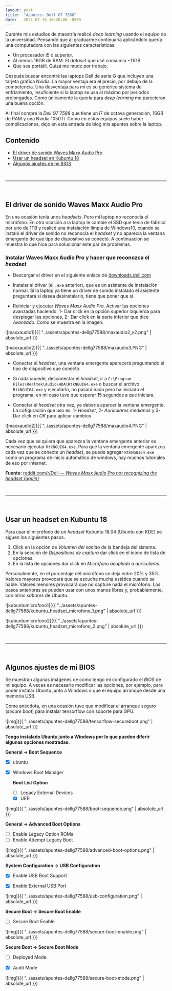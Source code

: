 ```yaml
---
layout: post
title:  "Apuntes: Dell G7 7588"
date:   2021-07-18 16:26:00 -0500
---  
```


Durante mis estudios de maestría realicé *deep learning* usando el equipo de la universidad. Pensando que al graduarme continuaría aplicándolo quería una computadora con las siguientes características:

* Un procesador i5 o superior.
* Al menos 16GB de RAM. El *dataset* que usé consumia ~11GB
* Que sea portátil. Quizá me mude por trabajo.

Después buscar encontré las laptops Dell de serie G que incluyen una tarjeta gráfica Nvidia. La mayor ventaja era el precio, por debajo de la competencia. Una desventaja para mí es su genérico sistema de enfriamiento, insuficiente si la laptop se usa al máximo por periodos prolongados. Como únicamente la quería para *deep learning* me parecieron una buena opción.

Al final compré la *Dell G7 7588* que tiene un i7 de octava generación, 16GB de RAM y una Nvidia 1050Ti. Como en estos equipos suele haber complicaciones, dejo en esta entrada de blog mis apuntes sobre la laptop.

## Contenido

* [El driver de sonido Waves Maxx Audio Pro](#el-driver-de-sonido-waves-maxx-audio-pro)
* [Usar un headset en Kubuntu 18](#usar-un-headset-en-kubuntu-18)
* [Algunos ajustes de mi BIOS](#algunos-ajustes-de-mi-bios)

<br>
<hr>
<br>

## El driver de sonido Waves Maxx Audio Pro

En una ocasión tenía unos *headsets*. Pero mi laptop no reconocía el micrófono.
En otra ocasión a la laptop le cambié el SSD que tenía de fábrica por uno de 1TB y realicé una instalación limpia de Windows10, cuando se instaló el driver de sonido no reconocía el *headset* y no aparecía la ventana emergente de que tipo de dispositivo se conectó. A continuación se muestra lo que hice para solucionar este par de problemas.

### Instalar Waves Maxx Audio Pro y hacer que reconozca el *headset*

* Descargar el driver en el siguiente enlace de [downloads.dell.com](https://downloads.dell.com/FOLDER04456475M/1/Realtek-High-Definition-Audio-Driver_HH8W2_WIN_6.0.1.8216_A09.EXE)

* Instalar el driver (el `.exe` anterior), que es un asistente de instalación normal. Si la laptop ya tiene un driver de sonido instalado el asistente preguntará si desea desinstalarlo, tiene que poner que si.

* Reiniciar y ejecutar *Waves Maxx Audio Pro*. Activar las opciones avanzadas haciendo: 1- Dar click en la opción superior izquierda para desplegar las opciones, 2- Dar click en la parte inferior que dice *Avanzado*. Como se muestra en la imagen.

![maxxaudio1]({{ "../assets/apuntes-dellg77588/maxaudio2_v2.png" | absolute_url }})

![maxxaudio2]({{ "../assets/apuntes-dellg77588/maxaudio3.PNG" | absolute_url }})

* Conectar el *headset*, una ventana emergente aparecerá preguntando el tipo de dispositivo que conectó.

* Si nada sucede, desconectar el *headset*, ir a `C:\Program Files\Realtek\Audio\HDA\RtkNGUI64.exe` o buscar el archivo `RtkNGUI64.exe` y ejecutarlo, no pasará nada pero ha iniciado el programa, en mi caso tuve que esperar 15 segundos a que iniciara.

* Conectar el *headset* otra vez, ya debería aparcer la ventana emergente. La cofiguración que uso es: 1- *Headset*, 2- *Auriculares medianos* y 3- Dar click en *OK* para aplicar cambios

![maxxaudio2]({{ "../assets/apuntes-dellg77588/maxaudio4.PNG" | absolute_url }})

Cada vez que se quiera que aparezca la ventana emergente anterior es necesario ejecutar `RtkNGUI64.exe`. Para que la ventana emergente aparezca cada vez que se conecte un *headset*, se puede agregar `RtkNGUI64.exe` como un programa de inicio automático de windows, hay muchos tutoriales de eso por internet.

**Fuente:** [reddit.com/r/Dell &mdash; *Waves Maxx Audio Pro not recognizing the headset (again)*](https://www.reddit.com/r/Dell/comments/c1bw7m/waves_maxx_audio_pro_not_recognizing_the_headset/)

<br>
<hr>
<br>

## Usar un headset en Kubuntu 18

Para usar el micrófono de un *headset* Kubuntu 18.04 (Ubuntu con KDE) se siguen los siguientes pasos.

1. Click en la opción de *Volumen del sonido* de la bandeja del sistema.
2. En la sección de *Dispositivos de captura* dar click en el ícono de lista de opciones.
3. En la lista de opciones dar click en *Micrófono acoplado a auriculares*.

Personalmente, en el porcentaje del micrófono se deja entre 20% y 35%. Valores mayores provocará que se escuche mucha estática cuando se hable. Valores menores provocará que no capture nada el micrófono. Los pasos anteriores se pueden usar con unos manos libres y, probablemente, con otros *sabores* de Ubuntu.

![kubuntumicrofono1]({{ "../assets/apuntes-dellg77588/kubuntu_headset_microfono_1.png" | absolute_url }})

![kubuntumicrofono2]({{ "../assets/apuntes-dellg77588/kubuntu_headset_microfono_2.png" | absolute_url }})

<br>
<hr>
<br>

## Algunos ajustes de mi BIOS

Se muestran algunas imágenes de como tengo mi configurado el *BIOS* de mi equipo. A veces es necesario modificar las opciones, por ejemplo, para poder instalar Ubuntu junto a Windows o que el equipo arranque desde una memoria USB. 

Como anécdota, en una ocasión tuve que modificar el arranque seguro (*secure boot*) para instalar tensorflow con soporte para GPU.


![img]({{ "../assets/apuntes-dellg77588/tensorflow-secureboot.png" | absolute_url }})

**Tengo instalado Ubuntu junto a Windows por lo que pueden diferir algunas opciones mostradas.**

**General -> Boot Sequence**
- [x] ubuntu
- [x] Windows Boot Manager

    **Boot List Option**
    - [ ] Legacy External Devices
    - [X] UEFI

![img]({{ "../assets/apuntes-dellg77588/boot-sequence.png" | absolute_url }})



**General -> Advanced Boot Options**
- [ ] Enable Legacy Option ROMs
- [ ] Enable Attempt Legacy Boot

![img]({{ "../assets/apuntes-dellg77588/advanced-boot-options.png" | absolute_url }})



**System Configuration -> USB Configuration**

- [x] Enable USB Boot Support
- [x] Enable External USB Port


![img]({{ "../assets/apuntes-dellg77588/usb-configuration.png" | absolute_url }})

**Secure Boot -> Secure Boot Enable**

- [ ] Secure Boot Enable

![img]({{ "../assets/apuntes-dellg77588/secure-boot-enable.png" | absolute_url }})

**Secure Boot -> Secure Boot Mode**

- [ ] Deployed Mode
- [x] Audit Mode


![img]({{ "../assets/apuntes-dellg77588/secure-boot-mode.png" | absolute_url }})
